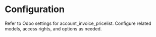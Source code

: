 # Configuration

Refer to Odoo settings for account_invoice_pricelist. Configure related models, access rights, and options as needed.
